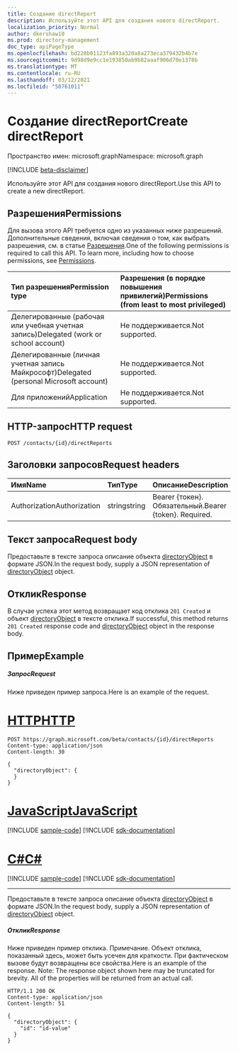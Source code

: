 ```yaml
---
title: Создание directReport
description: Используйте этот API для создания нового directReport.
localization_priority: Normal
author: dkershaw10
ms.prod: directory-management
doc_type: apiPageType
ms.openlocfilehash: bd228b01123fa893a320a8a273eca379432b4b7e
ms.sourcegitcommit: 9d98d9e9cc1e193850ab9b82aaaf906d70e1378b
ms.translationtype: MT
ms.contentlocale: ru-RU
ms.lasthandoff: 03/12/2021
ms.locfileid: "50761011"
---
```

# <a name="create-directreport"></a><span data-ttu-id="80b16-103">Создание directReport</span><span class="sxs-lookup"><span data-stu-id="80b16-103">Create directReport</span></span>

<span data-ttu-id="80b16-104">Пространство имен: microsoft.graph</span><span class="sxs-lookup"><span data-stu-id="80b16-104">Namespace: microsoft.graph</span></span>

[!INCLUDE [beta-disclaimer](../../includes/beta-disclaimer.md)]

<span data-ttu-id="80b16-105">Используйте этот API для создания нового directReport.</span><span class="sxs-lookup"><span data-stu-id="80b16-105">Use this API to create a new directReport.</span></span>
## <a name="permissions"></a><span data-ttu-id="80b16-106">Разрешения</span><span class="sxs-lookup"><span data-stu-id="80b16-106">Permissions</span></span>
<span data-ttu-id="80b16-p101">Для вызова этого API требуется одно из указанных ниже разрешений. Дополнительные сведения, включая сведения о том, как выбрать разрешения, см. в статье [Разрешения](/graph/permissions-reference).</span><span class="sxs-lookup"><span data-stu-id="80b16-p101">One of the following permissions is required to call this API. To learn more, including how to choose permissions, see [Permissions](/graph/permissions-reference).</span></span>

|<span data-ttu-id="80b16-109">Тип разрешения</span><span class="sxs-lookup"><span data-stu-id="80b16-109">Permission type</span></span>      | <span data-ttu-id="80b16-110">Разрешения (в порядке повышения привилегий)</span><span class="sxs-lookup"><span data-stu-id="80b16-110">Permissions (from least to most privileged)</span></span>              |
|:--------------------|:---------------------------------------------------------|
|<span data-ttu-id="80b16-111">Делегированные (рабочая или учебная учетная запись)</span><span class="sxs-lookup"><span data-stu-id="80b16-111">Delegated (work or school account)</span></span> | <span data-ttu-id="80b16-112">Не поддерживается.</span><span class="sxs-lookup"><span data-stu-id="80b16-112">Not supported.</span></span>    |
|<span data-ttu-id="80b16-113">Делегированные (личная учетная запись Майкрософт)</span><span class="sxs-lookup"><span data-stu-id="80b16-113">Delegated (personal Microsoft account)</span></span> | <span data-ttu-id="80b16-114">Не поддерживается.</span><span class="sxs-lookup"><span data-stu-id="80b16-114">Not supported.</span></span>    |
|<span data-ttu-id="80b16-115">Для приложений</span><span class="sxs-lookup"><span data-stu-id="80b16-115">Application</span></span> | <span data-ttu-id="80b16-116">Не поддерживается.</span><span class="sxs-lookup"><span data-stu-id="80b16-116">Not supported.</span></span> |

## <a name="http-request"></a><span data-ttu-id="80b16-117">HTTP-запрос</span><span class="sxs-lookup"><span data-stu-id="80b16-117">HTTP request</span></span>
<!-- { "blockType": "ignored" } -->
```http
POST /contacts/{id}/directReports

```
## <a name="request-headers"></a><span data-ttu-id="80b16-118">Заголовки запросов</span><span class="sxs-lookup"><span data-stu-id="80b16-118">Request headers</span></span>
| <span data-ttu-id="80b16-119">Имя</span><span class="sxs-lookup"><span data-stu-id="80b16-119">Name</span></span>       | <span data-ttu-id="80b16-120">Тип</span><span class="sxs-lookup"><span data-stu-id="80b16-120">Type</span></span> | <span data-ttu-id="80b16-121">Описание</span><span class="sxs-lookup"><span data-stu-id="80b16-121">Description</span></span>|
|:---------------|:--------|:----------|
| <span data-ttu-id="80b16-122">Authorization</span><span class="sxs-lookup"><span data-stu-id="80b16-122">Authorization</span></span>  | <span data-ttu-id="80b16-123">string</span><span class="sxs-lookup"><span data-stu-id="80b16-123">string</span></span>  | <span data-ttu-id="80b16-p102">Bearer {токен}. Обязательный.</span><span class="sxs-lookup"><span data-stu-id="80b16-p102">Bearer {token}. Required.</span></span> |

## <a name="request-body"></a><span data-ttu-id="80b16-126">Текст запроса</span><span class="sxs-lookup"><span data-stu-id="80b16-126">Request body</span></span>
<span data-ttu-id="80b16-127">Предоставьте в тексте запроса описание объекта [directoryObject](../resources/directoryobject.md) в формате JSON.</span><span class="sxs-lookup"><span data-stu-id="80b16-127">In the request body, supply a JSON representation of [directoryObject](../resources/directoryobject.md) object.</span></span>

## <a name="response"></a><span data-ttu-id="80b16-128">Отклик</span><span class="sxs-lookup"><span data-stu-id="80b16-128">Response</span></span>

<span data-ttu-id="80b16-129">В случае успеха этот метод возвращает код отклика `201 Created` и объект [directoryObject](../resources/directoryobject.md) в тексте отклика.</span><span class="sxs-lookup"><span data-stu-id="80b16-129">If successful, this method returns `201 Created` response code and [directoryObject](../resources/directoryobject.md) object in the response body.</span></span>

## <a name="example"></a><span data-ttu-id="80b16-130">Пример</span><span class="sxs-lookup"><span data-stu-id="80b16-130">Example</span></span>
##### <a name="request"></a><span data-ttu-id="80b16-131">Запрос</span><span class="sxs-lookup"><span data-stu-id="80b16-131">Request</span></span>
<span data-ttu-id="80b16-132">Ниже приведен пример запроса.</span><span class="sxs-lookup"><span data-stu-id="80b16-132">Here is an example of the request.</span></span>

# <a name="http"></a>[<span data-ttu-id="80b16-133">HTTP</span><span class="sxs-lookup"><span data-stu-id="80b16-133">HTTP</span></span>](#tab/http)
<!-- {
  "blockType": "request",
  "name": "create_directoryobject_from_orgcontact"
}-->
```http
POST https://graph.microsoft.com/beta/contacts/{id}/directReports
Content-type: application/json
Content-length: 30

{
  "directoryObject": {
  }
}
```
# <a name="javascript"></a>[<span data-ttu-id="80b16-134">JavaScript</span><span class="sxs-lookup"><span data-stu-id="80b16-134">JavaScript</span></span>](#tab/javascript)
[!INCLUDE [sample-code](../includes/snippets/javascript/create-directoryobject-from-orgcontact-javascript-snippets.md)]
[!INCLUDE [sdk-documentation](../includes/snippets/snippets-sdk-documentation-link.md)]

# <a name="c"></a>[<span data-ttu-id="80b16-135">C#</span><span class="sxs-lookup"><span data-stu-id="80b16-135">C#</span></span>](#tab/csharp)
[!INCLUDE [sample-code](../includes/snippets/csharp/create-directoryobject-from-orgcontact-csharp-snippets.md)]
[!INCLUDE [sdk-documentation](../includes/snippets/snippets-sdk-documentation-link.md)]

---

<span data-ttu-id="80b16-136">Предоставьте в тексте запроса описание объекта [directoryObject](../resources/directoryobject.md) в формате JSON.</span><span class="sxs-lookup"><span data-stu-id="80b16-136">In the request body, supply a JSON representation of [directoryObject](../resources/directoryobject.md) object.</span></span>
##### <a name="response"></a><span data-ttu-id="80b16-137">Отклик</span><span class="sxs-lookup"><span data-stu-id="80b16-137">Response</span></span>
<span data-ttu-id="80b16-p103">Ниже приведен пример отклика. Примечание. Объект отклика, показанный здесь, может быть усечен для краткости. При фактическом вызове будут возвращены все свойства.</span><span class="sxs-lookup"><span data-stu-id="80b16-p103">Here is an example of the response. Note: The response object shown here may be truncated for brevity. All of the properties will be returned from an actual call.</span></span>
<!-- {
  "blockType": "response",
  "truncated": true,
  "@odata.type": "microsoft.graph.directoryObject"
} -->
```http
HTTP/1.1 200 OK
Content-type: application/json
Content-length: 51

{
  "directoryObject": {
    "id": "id-value"
  }
}
```

<!-- uuid: 8fcb5dbc-d5aa-4681-8e31-b001d5168d79
2015-10-25 14:57:30 UTC -->
<!--
{
  "type": "#page.annotation",
  "description": "Create directReport",
  "keywords": "",
  "section": "documentation",
  "tocPath": "",
  "suppressions": [
  ]
}
-->


